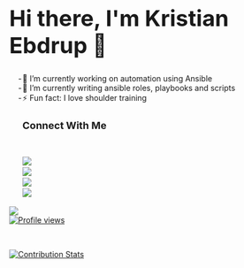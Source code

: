 <!DOCTYPE html>
<html>

<h1 style="font-size:40px;">Hi there, I'm Kristian Ebdrup 👋</h1>

<ul style="list-style: '-';">
	<li>
		🔭 I’m currently working on automation using Ansible
	</li>
	<li>
		🌱 I’m currently writing ansible roles, playbooks and scripts
	</li>
	<li>
		⚡ Fun fact: I love shoulder training
	</li>
	<h2 style="font-size:18px;">Connect With Me</h2>
</ul>


<br />

<ul style="list-style: none;">
	<li> <a href="https://www.linkedin.com/in/kristianebdrup/"> <img
				src="https://img.shields.io/badge/LinkedIn-0077B5?style=for-the-badge&logo=linkedin&logoColor=white" />
		</a>
	</li>
	<li>
		<a href="https://twitter.com/TrimmerWolf7"> <img
				src="https://img.shields.io/badge/Twitter-1DA1F2?style=for-the-badge&logo=twitter&logoColor=white" />
		</a>
	</li>
	<li>
		<a href="https://developer.cisco.com/user/profile/d80dd8ec-215c-57b1-a081-3df1b9419601"> <img
				src="https://img.shields.io/badge/developer.cisco-049FD9?style=for-the-badge&logo=Cisco&logoColor=white" />
		</a>
	</li>
	<li>
		<a href="https://tryhackme.com/p/kris9854"> <img
				src="https://img.shields.io/badge/TryHackMe-1C2538?style=for-the-badge&logo=tryhackme&logoColor=white" />
		</a>
	</li>
</ul>

<p align="left">
	<a href="https://skillicons.dev">
		<img src="https://skillicons.dev/icons?i=powershell,ansible,linux,git,github,vscode&perline=3" />
		</br>
		<img src="https://gpvc.arturio.dev/kris9854" alt="Profile views">
	</a>
</p>

</br>

<p align="left">
	<a href="https://github.com/LordDashMe/github-contribution-stats/">
		<img src="https://github-contribution-stats.vercel.app/api/?username=kris9854" alt="Contribution Stats">
	</a>
</p>


</html>
